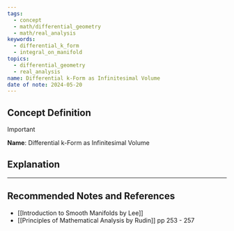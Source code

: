 ```yaml
---
tags:
  - concept
  - math/differential_geometry
  - math/real_analysis
keywords:
  - differential_k_form
  - integral_on_manifold
topics:
  - differential_geometry
  - real_analysis
name: Differential k-Form as Infinitesimal Volume
date of note: 2024-05-20
---
```


## Concept Definition

>[!important]
>**Name**: Differential k-Form as Infinitesimal Volume



## Explanation





-----------
##  Recommended Notes and References



- [[Introduction to Smooth Manifolds by Lee]]
- [[Principles of Mathematical Analysis by Rudin]] pp 253 - 257